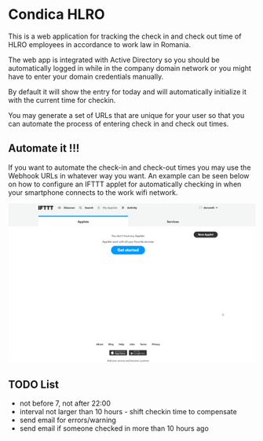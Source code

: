 # Condica HLRO


This is a web application for tracking the check in and check out time of HLRO employees in accordance to work law in Romania.

The web app is integrated with Active Directory so you should be automatically logged in while in the company domain network or you might have to enter your domain credentials manually.

By default it will show the entry for today and will automatically initialize it with the current time for checkin. 

You may generate a set of URLs that are unique for your user so that you can automate the process of entering check in and check out times.



## Automate it !!!

If you want to automate the check-in and check-out times you may use the Webhook URLs in whatever way you want. An example can be seen below on how to configure an IFTTT applet for automatically checking in when your smartphone connects to the work wifi network.


![IFTTT Tutorial](/public/images/Ifttt_condica.gif)


## TODO List

-  not before 7, not after 22:00
-  interval not larger than 10 hours - shift checkin time to compensate
-  send email for errors/warning
-  send email if someone checked in more than 10 hours ago